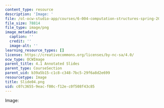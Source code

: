 ```yaml
---
content_type: resource
description: 'Image: '
file: /ol-ocw-studio-app/courses/6-004-computation-structures-spring-2017/c07c36559eacf00cf12ec0f508f43c85_Slide04.png
file_size: 78814
file_type: image/png
image_metadata:
  caption: ''
  credit: ''
  image-alt: ''
learning_resource_types: []
license: https://creativecommons.org/licenses/by-nc-sa/4.0/
ocw_type: OCWImage
parent_title: 4.1 Annotated Slides
parent_type: CourseSection
parent_uid: b39a5b15-c1c8-c348-7bc5-29f6a8d2e699
resourcetype: Image
title: Slide04.png
uid: c07c3655-9eac-f00c-f12e-c0f508f43c85
---
```

Image: 